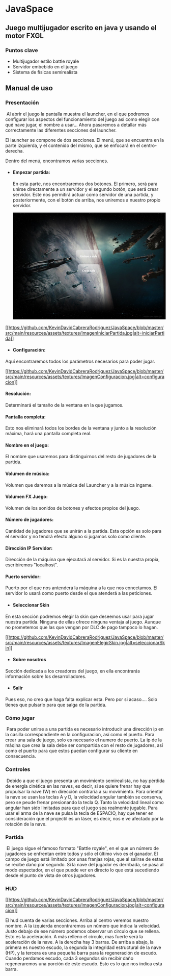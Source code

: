 # JavaSpace

## Juego multijugador escrito en java y usando el motor FXGL



### Puntos clave

* Multijugador estilo battle royale
* Servidor embebido en el juego
* Sistema de físicas semirealista



## Manual de uso

### Presentación

​	Al abrir el juego la pantalla muestra el launcher, en el que podremos configurar los aspectos del funcionamiento del juego así como elegir con qué nave jugar, el nombre a usar... Ahora pasaremos a detallar más correctamente las diferentes secciones del launcher.

El launcher se compone de dos secciones. El menú, que se encuentra en la parte izquierda, y el contenido del mismo, que se enfocará en el centro-derecha.

Dentro del menú, encontramos varias secciones.

* #### Empezar partida: 
  En esta parte, nos encontraremos dos botones. El primero, será para unirse directamente a un servidor y el  segundo botón, que será crear servidor. Este nos permitirá actuar como servidor de una partida, y posteriormente, con el botón de arriba, nos uniremos a nuestro propio servidor.

  ![](src/main/resources/assets/textures/ImagenIniciarPartida.jpg)

[[https://github.com/KevinDavidCabreraRodriguez/JavaSpace/blob/master/src/main/resources/assets/textures/ImagenIniciarPartida.jpg|alt=iniciarPartida]]

* #### Configuración: 
Aquí encontraremos todos los parámetros necesarios para poder jugar.

[[https://github.com/KevinDavidCabreraRodriguez/JavaSpace/blob/master/src/main/resources/assets/textures/ImagenConfiguracion.jpg|alt=configuracion]]

#### Resolución:
Determinará el tamaño de la ventana en la que jugamos.

#### Pantalla completa:
Esto nos eliminará todos los bordes de la ventana y junto a la resolución máxima, hará una pantalla completa real.

#### Nombre en el juego:
El nombre que usaremos para distinguirnos del resto de jugadores de la partida.

#### Volumen de música: 
Volumen que daremos a la música del Launcher y a la música ingame.

#### Volumen FX Juego: 
Volumen de los sonidos de botones y efectos propios del juego.

#### Número de jugadores: 
Cantidad de jugadores que se unirán a la partida. Esta opción es solo para el servidor y no tendrá efecto alguno si jugamos solo como cliente.

#### Dirección IP Servidor: 
Dirección de la máquina que ejecutará al servidor. Si es la nuestra propia, escribiremos "localhost".

#### Puerto servidor: 
Puerto por el que nos antenderá la máquina a la que nos conectamos. El servidor lo usará como puerto desde el que atenderá a las peticiones.

* #### Seleccionar Skin
En esta sección podremos elegir la skin que deseemos usar para jugar nuestra partida. Ninguna de ellas ofrece ninguna ventaja al juego. Aunque no prometemos que las que vengan por DLC de pago tampoco lo hagan.

[[https://github.com/KevinDavidCabreraRodriguez/JavaSpace/blob/master/src/main/resources/assets/textures/ImagenElegirSkin.jpg|alt=seleccionarSkin]]

* #### Sobre nosotros
Sección dedicada a los creadores del juego, en ella encontrarás información sobre los desarrolladores.

* #### Salir
Pues eso, no creo que haga falta explicar esta. Pero por si acaso.... Solo tienes que pulsarlo para que salga de la partida.

### Cómo jugar

​	Para poder unirse a una partida es necesario introducir una dirección ip en la casilla correspondiente en la configuracion, así como el puerto. Para crear una sala de juego, solo es necesario el numero de puerto. La ip de la máqina que crea la sala debe ser compartida con el resto de jugadores, así como el puerto para que estos puedan configurar su cliente en consecuencia.

### Controles

​	Debido a que el juego presenta un movimiento semirealista, no hay pérdida de energía cinética en las naves, es decir, si se quiere frenar hay que propulsar la nave (W) en dirección contraria a su movimiento. Para orientar la nave se usan las teclas A y D, la velocidad angular también se conserva, pero se peude frenar presionando la tecla Q. Tanto la velocidad lineal como angular han sido limitadas para que el juego sea realmente jugable. Para usar el arma de la nave se pulsa la tecla de ESPACIO, hay que tener en consideración que el projectil es un láser, es decir, nos e ve afectado por la rotación de la nave.

### Partida

​	El juego sigue el famoso formato "Battle royale", en el que un número de jugadores se enfrentan entre todos y sólo el último vivo es el ganador. El campo de juego está limitado por unas franjas rojas, que al salirse de estas se recibe daño por segundo. Si la nave del jugador es derribada, se pasa al modo espectador, en el que puede ver en directo lo que está sucediendo desde el punto de vista de otros jugadores.

### HUD

[[https://github.com/KevinDavidCabreraRodriguez/JavaSpace/blob/master/src/main/resources/assets/textures/ImagenConfiguracion.jpg|alt=configuracion]]

El hud cuenta de varias secciones. 
Arriba al centro veremos nuestro nombre.
A la izquierda encontraremos un número que indica la velocidad. Justo debajo de ese número podemos observar un circulo que se rellena. Esto es la aceleración. A más relleno el círculo, mas fuerte será la aceleración de la nave.
A la derecha hay 3 barras. De arriba a abajo, la primera es nuestro escudo, la segunda la integridad estructural de la nave (HP), y la tercera es una pequeña barra para la regeneración de escudo. Cuando perdamos escudo, cada 3 segundos sin recibir daño regeneraremos una porción de este escudo. Esto es lo que nos indica esta barra.

